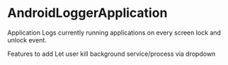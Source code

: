 # AndroidLoggerApplication

Application Logs currently running applications on every screen lock and unlock event.


Features to add 
  Let user kill background service/process via dropdown
